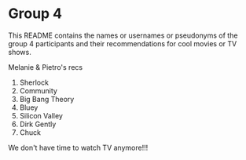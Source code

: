 # Group 4

This README contains the names or usernames or pseudonyms of the group 4 participants and their recommendations for cool movies or TV shows.

Melanie & Pietro's recs
1.  Sherlock
2.  Community
3.  Big Bang Theory
4.  Bluey
5.  Silicon Valley
6.  Dirk Gently
8.  Chuck
 
We don't have time to watch TV anymore!!!
